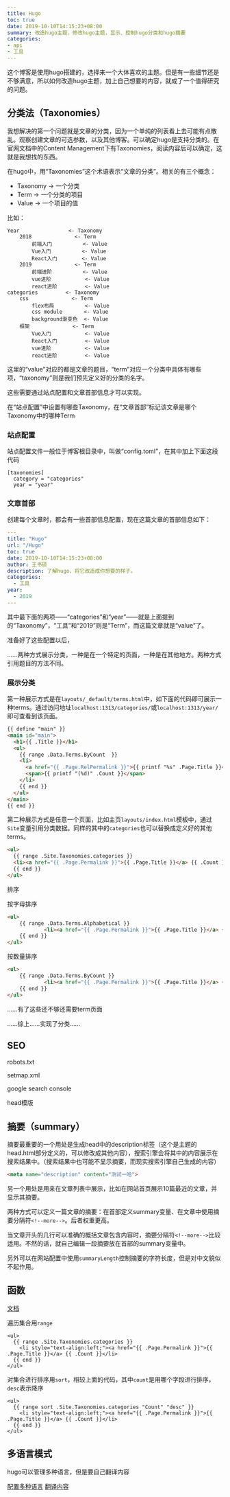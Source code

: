 ```yaml
---
title: Hugo
toc: true
date: 2019-10-10T14:15:23+08:00
summary: 改造hugo主题，修改hugo主题，显示、控制hugo分类和hugo摘要
categories:
- api
- 工具
---
```


这个博客是使用hugo搭建的，选择来一个大体喜欢的主题。但是有一些细节还是不够满意，所以如何改造hugo主题，加上自己想要的内容，就成了一个值得研究的问题。

## 分类法（Taxonomies）

我想解决的第一个问题就是文章的分类，因为一个单纯的列表看上去可能有点散乱。观察创建文章的可选参数，以及其他博客。可以确定hugo是支持分类的。在官网文档中的Content Management下有Taxonomies，阅读内容后可以确定，这就是我想找的东西。

在hugo中，用“Taxonomies”这个术语表示“文章的分类”。相关的有三个概念：
- Taxonomy -> 一个分类
- Term -> 一个分类的项目
- Value -> 一个项目的值

比如：
```
Year                <- Taxonomy
    2018              <- Term
        前端入门          <- Value
        Vue入门          <- Value
        React入门        <- Value
    2019              <- Term
        前端进阶          <- Value
        vue进阶           <- Value
        react进阶         <- Value
categories         <- Taxonomy
    css              <- Term
        flex布局          <- Value
        css module       <- Value
        background渐变色  <- Value
    框架              <- Term
        Vue入门           <- Value
        React入门         <- Value
        vue进阶           <- Value
        react进阶         <- Value
```

这里的“value”对应的都是文章的题目，“term”对应一个分类中具体有哪些项，“taxonomy”则是我们预先定义好的分类的名字。

这些需要通过站点配置和文章首部信息才可以实现。

在“站点配置”中设置有哪些Taxonomy，在“文章首部”标记该文章是哪个Taxonomy中的哪种Term

### 站点配置

站点配置文件一般位于博客根目录中，叫做“config.toml”，在其中加上下面这段代码

```
[taxonomies]
  category = "categories"
  year = "year"
```

### 文章首部

创建每个文章时，都会有一些首部信息配置，现在这篇文章的首部信息如下：

```yml
---
title: "Hugo"
url: "/Hugo"
toc: true
date: 2019-10-10T14:15:23+08:00
author: 王书硕
description: 了解hugo，将它改造成你想要的样子。
categories:
  - 工具
year:
  - 2019
---
```

其中最下面的两项——“categories”和“year”——就是上面提到的“Taxonomy”，“工具”和“2019”则是“Term”，而这篇文章就是“value”了。

准备好了这些配置以后，

……两种方式展示分类，一种是在一个特定的页面，一种是在其他地方。两种方式引用题目的方法不同。

### 展示分类

第一种展示方式是在`layouts/_default/terms.html`中，如下面的代码即可展示一种terms。通过访问地址`localhost:1313/categories/`或`localhost:1313/year/`即可查看到该页面。

```html
{{ define "main" }}
<main id="main">
  <h1>{{ .Title }}</h1>
  <ul>
    {{ range .Data.Terms.ByCount  }}
    <li>
      <a href="{{ .Page.RelPermalink }}">{{ printf "%s" .Page.Title }}</a>
      <span>{{ printf "(%d)" .Count }}</span>
    </li>
    {{ end }}
  </ul>
</main>
{{ end }}
```

第二种展示方式是任意一个页面，比如主页`layouts/index.html`模板中，通过`Site`变量引用分类数据。同样的其中的`categories`也可以替换成定义好的其他terms。

```html
<ul>
  {{ range .Site.Taxonomies.categories }}
  <li><a href="{{ .Page.Permalink }}">{{ .Page.Title }}</a> {{ .Count }}</li>
  {{ end }}
</ul>
```

排序

按字母排序
```html
<ul>
    {{ range .Data.Terms.Alphabetical }}
            <li><a href="{{ .Page.Permalink }}">{{ .Page.Title }}</a> {{ .Count }}</li>
    {{ end }}
</ul>
```

按数量排序
```html
<ul>
    {{ range .Data.Terms.ByCount }}
            <li><a href="{{ .Page.Permalink }}">{{ .Page.Title }}</a> {{ .Count }}</li>
    {{ end }}
</ul>
```


……有了这些还不够还需要term页面

……综上……实现了分类……

## SEO

robots.txt

setmap.xml

google search console

head模版

## 摘要（summary）

摘要最重要的一个用处是生成head中的description标签（这个是主题的head.html部分定义的，可以修改成其他内容），搜索引擎会将其中的内容展示在搜索结果中。（搜索结果中也可能不显示摘要，而现实搜索引擎自己生成的内容）

```html
<meta name="description" content="测试一哈">
```

另一个用处是用来在文章列表中展示，比如在网站首页展示10篇最近的文章，并显示其摘要。

两种方式可以定义一篇文章的摘要：在首部定义summary变量、在文章中使用摘要分隔符<code>&lt;!--more--&gt;</code>。后者权重更高。

当文章开头的几行可以准确的概括文章包含内容时，摘要分隔符<code>&lt;!--more--&gt;</code>比较适用。不然的话，就自己编辑一段摘要放在首部的summary变量中。

另外可以在网站配置中使用`summaryLength`控制摘要的字符长度，但是对中文貌似不起作用。

## 函数

[文档](https://gohugo.io/functions/)

遍历集合用`range`

```
<ul>
  {{ range .Site.Taxonomies.categories }}
    <li style="text-align:left;"><a href="{{ .Page.Permalink }}">{{ .Page.Title }}</a> {{ .Count }}</li>
  {{ end }}
</ul>
```

对集合进行排序用`sort`，相较上面的代码，其中`count`是用哪个字段进行排序，`desc`表示降序

```
<ul>
  {{ range sort .Site.Taxonomies.categories "Count" "desc" }}
    <li style="text-align:left;"><a href="{{ .Page.Permalink }}">{{ .Page.Title }}</a> {{ .Count }}</li>
  {{ end }}
</ul>
```

## 多语言模式

hugo可以管理多种语言，但是要自己翻译内容

[配置多种语言](https://gohugo.io/content-management/multilingual/)
[翻译内容](https://regisphilibert.com/blog/2018/08/hugo-multilingual-part-1-managing-content-translation/)


